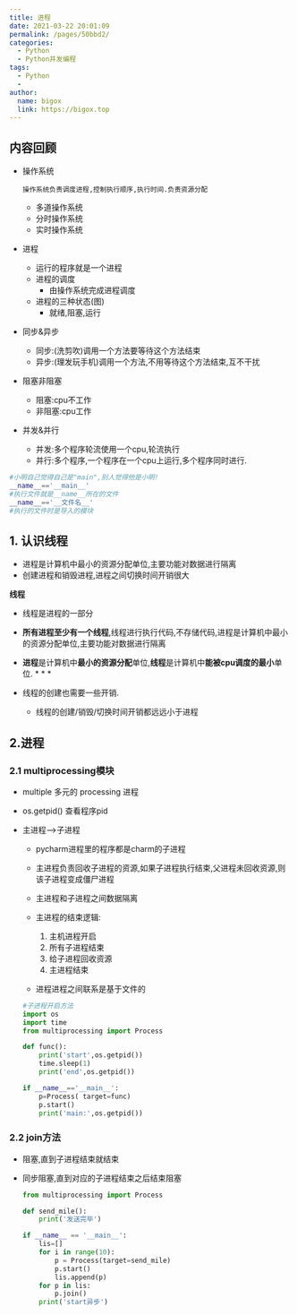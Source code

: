 ```yaml
---
title: 进程
date: 2021-03-22 20:01:09
permalink: /pages/50bbd2/
categories:
  - Python
  - Python并发编程
tags:
  - Python
  - 
author: 
  name: bigox
  link: https://bigox.top
---
```

## 内容回顾

- 操作系统

  ```操作系统负责调度进程,控制执行顺序,执行时间.负责资源分配```

  - 多道操作系统
  - 分时操作系统
  - 实时操作系统

- 进程

  - 运行的程序就是一个进程
  - 进程的调度
    - 由操作系统完成进程调度
  - 进程的三种状态(图)
    - 就绪,阻塞,运行

- 同步&异步

  - 同步:(洗剪吹)调用一个方法要等待这个方法结束
  - 异步:(理发玩手机)调用一个方法,不用等待这个方法结束,互不干扰

- 阻塞非阻塞

  - 阻塞:cpu不工作
  - 非阻塞:cpu工作

- 并发&并行

  - 并发:多个程序轮流使用一个cpu,轮流执行
  - 并行:多个程序,一个程序在一个cpu上运行,多个程序同时进行.

```python
#小明自己觉得自己是"main",别人觉得他是小明!
__name__=='__main__'
#执行文件就是__name__所在的文件
__name__=='__文件名__'
#执行的文件时是导入的模块
```



## 1. 认识线程

- 进程是计算机中最小的资源分配单位,主要功能对数据进行隔离
- 创建进程和销毁进程,进程之间切换时间开销很大

**线程**

- 线程是进程的一部分

- **所有进程至少有一个线程**,线程进行执行代码,不存储代码,进程是计算机中最小的资源分配单位,主要功能对数据进行隔离

- **进程**是计算机中**最小的资源分配**单位,**线程**是计算机中**能被cpu调度的最小**单位. * * * 

- 线程的创建也需要一些开销.

  - 线程的创建/销毁/切换时间开销都远远小于进程


## 2.进程

### 2.1  multiprocessing模块

- multiple 多元的   processing 进程

- os.getpid() 查看程序pid

- 主进程-->子进程

  - pycharm进程里的程序都是charm的子进程

  -  主进程负责回收子进程的资源,如果子进程执行结束,父进程未回收资源,则该子进程变成僵尸进程
  - 主进程和子进程之间数据隔离
  - 主进程的结束逻辑:
    1. 主机进程开启
    2. 所有子进程结束
    3. 给子进程回收资源
    4. 主进程结束
  -  进程进程之间联系是基于文件的

  ```python
  #子进程开启方法
  import os
  import time
  from multiprocessing import Process
  
  def func():
      print('start',os.getpid())
      time.sleep(1)
      print('end',os.getpid())
  
  if __name__=='__main__':
      p=Process( target=func)
      p.start()
      print('main:',os.getpid())
  ```

### 2.2 join方法

- 阻塞,直到子进程结束就结束

- 同步阻塞,直到对应的子进程结束之后结束阻塞

  ```python
  from multiprocessing import Process
  
  def send_mile():
      print('发送完毕')
  
  if __name__ == '__main__':
      lis=[]
      for i in range(10):
          p = Process(target=send_mile)
          p.start()
          lis.append(p)
      for p in lis:
          p.join()
      print('start异步')
  ```

  
